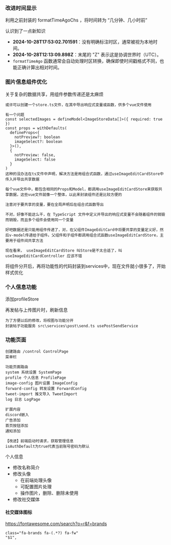 ### 改进时间显示
利用之前封装的 formatTimeAgoChs ，将时间转为 “几分钟、几小时前”

认识到了一点新知识
   - **2024-10-28T17:53:02.701591**：没有明确标注时区，通常被视为本地时间。
   - **2024-10-28T12:13:09.898Z**：末尾的 "Z" 表示这是协调世界时（UTC）。
   - `formatTimeAgo` 函数通常会自动处理时区转换，确保即使时间戳格式不同，也能正确计算出相对时间。

### 图片信息组件优化
关于复杂的数据共享，用组件参数传递还是太麻烦
```
或许可以创建一个store.ts文件，在其中导出响应式变量或函数，供多个vue文件使用

有一个问题
const selectedImages = defineModel<ImageStoreData[]>({ required: true })
const props = withDefaults(
  defineProps<{
    notPreview?: boolean
    imageSelect?: boolean
  }>(),
  {
    notPreview: false,
    imageSelect: false
  }
)
这种的没办法在ts文件中声明，解决方法是用组合式函数，通过useImageEditCardStore中传入并导出共享数据

每个vue文件中，都包含相同的Props和Model，都调用useImageEditCardStore来获取共享数据，这些vue文件就像一个整体，以此来封装组件还是比较方便的

注意对于要共享的变量，要在全局声明后在组合式函数导出

不对，好像不能这么干，在 TypeScript 文件中定义并导出的响应式变量不会随着组件的销毁而销毁，而且多个组件会使用同一个变量

好吧数据还是只能用组件传递了，对，在父组件ImageEditCard中将要共享的变量定义好，然后v-model传递给子组件。父组件和子组件都调用组合式函数useImageEditCardStore，主要用于组件间共享方法

现在看来， useImageEditCardStore 叫Store是不太合适了，叫 useImageEditCardController 应该不错
```

将组件分开后，再将功能性的代码封装到services中，现在文件就小很多了，开始样式优化



### 个人信息功能
添加profileStore

再发帖与上传图片时，刷新信息
```
为了方便以后的修改，将视图与功能分开
封装帖子功能服务 src\services\post\send.ts usePostSendService
```

### 功能页面
```
创建路由 /control ControlPage
菜单栏 

功能页面路由
system 系统设置 SystemPage
profile 个人信息 ProfilePage
image-config 图片设置 ImageConfig
forward-config 转发设置 ForwardConfig
tweet-import 推文导入 TweetImport
log 日志 LogPage

扩展内容
discord嵌入
广告添加
首页按钮添加
通知添加

【改进】前端启动时请求，获取管理信息
isAuthDefault为true代表当前账号密码为默认
```

个人信息
- 修改名称简介
- 修改头像
	- 在前端处理头像
	- 可配置图片处理
	- 操作图片，删除、删除未使用
- 修改社交媒体

#### 社交媒体图标
https://fontawesome.com/search?o=r&f=brands
```
class="fa-brands fa-(.*?) fa-fw"
"$1",
```






